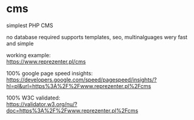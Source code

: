 # cms
simplest PHP CMS

no database required
supports templates, seo, multinalguages
wery fast and simple

working example:<br/>
https://www.reprezenter.pl/cms

100% google page speed insights:<br/>
https://developers.google.com/speed/pagespeed/insights/?hl=pl&url=https%3A%2F%2Fwww.reprezenter.pl%2Fcms

100% W3C validated:<br/>
https://validator.w3.org/nu/?doc=https%3A%2F%2Fwww.reprezenter.pl%2Fcms

